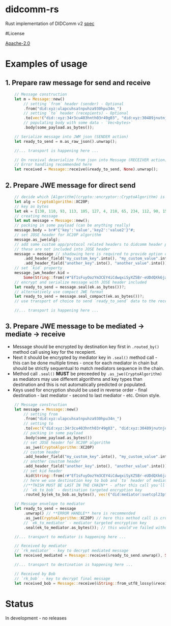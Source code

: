 # didcomm-rs

Rust implementation of DIDComm v2 [spec](https://identity.foundation/didcomm-messaging/spec)

#License

[Apache-2.0](LICENSE.md)

# Examples of usage

## 1. Prepare raw message for send and receive

```rust
    // Message construction
    let m = Message::new()
        // setting `from` header (sender) - Optional
        .from("did:xyz:ulapcuhsatnpuhza930hpu34n_")
        // setting `to` header (recepients) - Optional
        .to(vec!("did::xyz:34r3cu403hnth03r49g03", "did:xyz:30489jnutnjqhiu0uh540u8hunoe"))
        // populating body with some data - `Vec<bytes>`
        .body(some_payload.as_bytes());

    // Serialize message into JWM json (SENDER action)
    let ready_to_send = m.as_raw_json().unwrap();

    //... transport is happening here ...

    // On receival deserialize from json into Message (RECEIVER action)
    // Error handling recommended here
    let received = Message::receive(&ready_to_send, None).unwrap();
```

## 2. Prepare JWE message for direct send

```rust
    // decide which [Algorithm](crypto::encryptor::CryptoAlgorithm) is used (based on key)
    let alg = CryptoAlgorithm::XC20P;
    // key as bytes
    let ek = [130, 110, 93, 113, 105, 127, 4, 210, 65, 234, 112, 90, 150, 120, 189, 252, 212, 165, 30, 209, 194, 213, 81, 38, 250, 187, 216, 14, 246, 250, 166, 92]
    // creating message
    let mut message = Message::new();
    // packing in some payload (can be anything really)
    message.body = br#"{'key':'value','key2':'value2'}"#;
    // set JOSE header for XC20P algorithm
    message.as_jwe(alg);
    // add some custom app/protocol related headers to didcomm header portion
    // these are not included into JOSE header
    message = message // shadowing here is required to provide option of chainig calls
        .add_header_field("my_custom_key".into(), "my_custom_value".into())
        .add_header_field("another_key".into(), "another_value".into());
    // set `kid` property
    message.jwm_header.kid = 
        Some(String::from(r#"Ef1sFuyOozYm3CEY4iCdwqxiSyXZ5Br-eUDdQXk6jaQ"#));
    // encrypt and serialize message with JOSE header included
    let ready_to_send = message.seal(ek.as_bytes())?;
    // alternatively use compact JWE format
    let ready_to_send = message.seal_compact(ek.as_bytes())?;
    // use transport of choice to send `ready_to_send` data to the receiver!

    //... transport is happening here ...

```

## 3. Prepare JWE message to be mediated -> mediate -> receive
* Message should be encrypted by destination key first in `.routed_by()` method call using key for the recepient.
* Next it should be encrypted by mediator key in `.seal()` method call - this can be done multiple times - once for each mediator in chain but should be strictly sequentual to match mediators sequence in the chain.
* Method call `.seal()` **MUST** be preceeded by  `.as_jwe(CryptoAlgorithm)` as mediators may use different algorithms and key types than destination and this is not automatically predicted or populated.
* Keys used for encryption should be used in reverse order - final destination - last mediator - second to last mediator - etc. Onion style.

```rust
    // Message construction
    let message = Message::new()
        // setting from
        .from("did:xyz:ulapcuhsatnpuhza930hpu34n_")
        // setting to
        .to(vec!("did:xyz:34r3cu403hnth03r49g03", "did:xyz:30489jnutnjqhiu0uh540u8hunoe"))
        // packing in some payload
        .body(some_payload.as_bytes())
        // set JOSE header for XC20P algorithm
        .as_jwe(CryptoAlgorithm::XC20P)
        // custom header
        .add_header_field("my_custom_key".into(), "my_custom_value".into())
        // another coustom header
        .add_header_field("another_key".into(), "another_value".into())
        // set kid header
        .kid(String::from(r#"Ef1sFuyOozYm3CEY4iCdwqxiSyXZ5Br-eUDdQXk6jaQ"#))
        // here we use destination key to bob and `to` header of mediator - 
        //**THISH MUST BE LAST IN THE CHAIN** - after this call you'll get new instance of envelope `Message` destined to the mediator.
        // `ek_to_bob` - destination targeted encryption key
        .routed_by(ek_to_bob.as_bytes(), vec!("did:mediator:suetcpl23pt23rp2teu995t98u"));

    // Message envelope to mediator
    let ready_to_send = message
        .unwrap() // **ERROR HANDLE** here is recommended
        .as_jwe(CryptoAlgorithm::XC20P) // here this method call is crucial as mediator and end receiver may use different algorithms.
        // `ek_to_mediator` - mediator targeted encryption key
        .seal(ek_to_mediator.as_bytes()); // this would've failed without previous method call.

    //... transport to mediator is happening here ...

    // Received by mediator
    // `rk_mediator` - key to decrypt mediated message
    let received_mediated = Message::receive(&ready_to_send.unwrap(), Some(rk_mediator.as_bytes()));

    //... transport to destination is happening here ...

    // Received by Bob
    // `rk_bob` - key to decrypt final message
    let received_bob = Message::receive(&String::from_utf8_lossy(&received_mediated.unwrap().body), Some(rk_bob.as_bytes()));
```

# Status

In development - no releases
